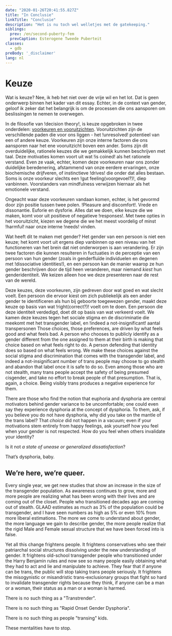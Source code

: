 ```yaml
---
date: "2020-01-26T20:41:55.827Z"
title: "In Conclusie"
linkTitle: "Conclusie"
description: "Het is nu toch wel welletjes met de gatekeeping."
siblings:
  prev: /en/second-puberty-fem
  prevCaption: Esterogene Tweede Puberteit
classes:
  - gdb
preBody: '_disclaimer'
lang: nl
---
```


# Keuze

Wat is keuze? Nee, ik heb het niet over de vrije wil en het lot. Dat is geen onderwerp binnen het kader van dit essay. Echter, in de context van gender, geloof ik zeker dat het belangrijk is om de processen die ons aansporen om beslissingen te nemen te overwegen.

In de filosofie van !decision theory!, is keuze opgebroken in twee onderdelen: [voorkeuren en vooruitzichten](https://plato.stanford.edu/entries/decision-theory/#WhaPreOvePro). Vooruitzichten zijn de verschillende paden die voor ons liggen - het !unresolved! potentieel van een of andere keuze. Voorkeuren zijn onze interne factoren die ons aansporen naar het ene vooruitzicht boven een ander. Soms zijn dit overduidelijke, rationele keuzes die we gemakkelijk kunnen beschrijven met taal. Deze motivaties komen voort uit wat !is coined! als het rationele verstand. Even ze vaak, echter, komen deze voorkeuren naar ons zonder duidelijke beredenering, afstammend van onze eerdere ervaringen, onze biochemische drijfveren, of instinctieve !drives! die onder dat alles bestaan. Soms is onze voorkeur slechts een !gut feeling(voorgevoel?)!, diep vanbinnen. Voorstanders van mindfulness verwijzen hiernaar als het emotionele verstand.

Ongeacht waar deze voorkeuren vandaan komen, echter, is het gevormd door zijn positie tussen twee polen. !Pleasure and discomfort!. Vrede en dissonantie. Euforie en dysforie. Alles dat we doen, elke keuze die we maken, komt voor uit positieve of negatieve !responses!. Met twee opties in het vooruitzicht, kiezen we degene die we het meest voordelig of minst !harmful! naar onze interne !needs! vinden.

Wat heeft dit te maken met gender? Het gender van een persoon is niet een keuze; het komt voort uit ergens diep vanbinnen op een niveau van het functioneren van het brein dat niet onderworpen is aan verandering.<!-- To Do check sentence --> Er zijn twee factoren die kunnen resulteren in fuctuaties in de perceptie van een persoon van hun gender (zoals in genderfluïde individuelen en degenen met !dissociative identities!), en een persoon kan de manier waarop ze hun gender beschrijven door de tijd heen veranderen, maar niemand *kiest* hun genderidentiteit. We keizen alleen hoe we deze presenteren naar de rest van de wereld.

Deze keuzes, deze voorkeuren, zijn gedreven door wat goed en wat slecht voelt. Een persoon die ervoor kiest om zich publiekelijk als een ander gender te identificeren als hun bij geboorte toegewezen gender, maakt deze keuze op basis van wat !right(correct?)! voelt om te doen. Een persoon die deze identiteit verdedigd, doet dit op basis van wat verkeerd voelt. We kamen deze keuzes tegen het sociale stigma en de discriminatie die meekomt met het transgender label, en !indeed a not-insignificant! aantal transpersonen 
Those choices, those preferences, are driven by what feels good and what feels bad. A person who chooses to publicly identify as a gender different from the one assigned to them at their birth is making that choice based on what feels right to do. A person defending that identity does so based on what feels wrong. We make these choices against the social stigma and discrimination that comes with the transgender label, and indeed a not-insignificant number of trans people may choose to go stealth and abandon that label once it is safe to do so. Even among those who are not stealth, many trans people accept the safety of being presumed cisgender, and take no effort to break people of that presumption. That is, again, a choice. Being visibly trans produces a negative experience for them.

There are those who find the notion that euphoria and dysphoria are central motivators behind gender variance to be uncomfortable; one could even say they experience dysphoria at the concept of dysphoria. To them, ask, if you believe you do not have dysphoria, why did you take on the mantle of the trans label? That *choice* did not happen in a vacuum; even if your motivations stem entirely from happy feelings, ask yourself how you feel when your gender is not respected. How do you feel when others invalidate your identity?

Is it not _a state of unease or generalized dissatisfaction_?

That’s dysphoria, baby.

## We’re here, we’re queer.

Every single year, we get new studies that show an increase in the size of the transgender population. As awareness continues to grow, more and more people are realizing what has been wrong with their lives and are coming out of the closet. People who transitioned decades ago are coming out of stealth. GLAAD estimates as much as 3% of the population could be transgender, and I have seen numbers as high as 5% or even 10% from more liberal estimations. The more we come to understand about gender, the more language we gain to describe gender, the more people realize that the rigid Male and Female sexual structure that we have been forced into is false.

Yet all this change frightens people. It frightens conservatives who see their patriarchal social structures dissolving under the new understanding of gender. It frightens old-school transgender people who transitioned under the Harry Benjamin rules and now see so many people easily obtaining what they had to act and lie and manipulate to achieve. They fear that if anyone can be trans, the public will stop taking trans people seriously. It frightens the misogynistic or misandristic trans-exclusionary groups that fight so hard to invalidate transgender rights because they think, if anyone can be a man or a woman, their status as a man or a woman is harmed.

There is no such thing as a "Transtrender".

There is no such thing as "Rapid Onset Gender Dysphoria".

There is no such thing as people "transing" kids.

These mentalities have to stop.
